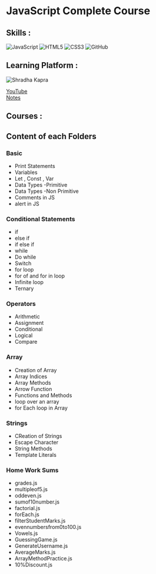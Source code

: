 # JavaScript Complete Course
## Skills : 
![JavaScript](https://img.shields.io/badge/javascript-%23323330.svg?style=for-the-badge&logo=javascript&logoColor=%23F7DF1E)
![HTML5](https://img.shields.io/badge/html5-%23E34F26.svg?style=for-the-badge&logo=html5&logoColor=white)
![CSS3](https://img.shields.io/badge/css3-%23777BB4.svg?style=for-the-badge&logo=css3&logoColor=white)
![GitHub](https://img.shields.io/badge/github-%23121011.svg?style=for-the-badge&logo=github&logoColor=white)

## Learning Platform : 
![Shradha Kapra <a href="https://www.youtube.com/watch?v=ajdRvxDWH4w&list=PLGjplNEQ1it_oTvuLRNqXfz_v_0pq6unW"></a>](https://img.shields.io/badge/Shradha_Kapra-%23FF0000.svg?style=for-the-badge&logo=YouTube&logoColor=white)

<a href="https://www.youtube.com/watch?v=ajdRvxDWH4w&list=PLGjplNEQ1it_oTvuLRNqXfz_v_0pq6unW">YouTube</a><br>
<a href="https://drive.google.com/drive/folders/1nweZ9gZBRqqgPfdPCLJbJPrfuAARV_8e">Notes</a>


## Courses : 

## Content of each Folders 

### Basic 
- Print Statements
- Variables
- Let , Const , Var
- Data Types -Primitive
- Data Types -Non Primitive
- Comments in JS
- alert in JS

### Conditional Statements
- if
- else if
- if else if
- while
- Do while
- Switch
- for loop
- for of and for in loop
- Infinite loop
- Ternary

### Operators
- Arithmetic
- Assignment
- Conditional
- Logical
- Compare

### Array
- Creation of Array
- Array Indices
- Array Methods
- Arrow Function
- Functions and Methods
- loop over an array
- for Each loop in Array

### Strings
- CReation of Strings
- Escape Character
- String Methods
- Template Literals

### Home Work Sums
- grades.js
- multipleof5.js
- oddeven.js
- sumof10number.js
- factorial.js
- forEach.js
- filterStudentMarks.js
- evennumbersfrom0to100.js
- Vowels.js
- GuessingGame.js
- GenerateUsername.js
- AverageMarks.js
- ArrayMethodPractice.js
- 10%Discount.js
